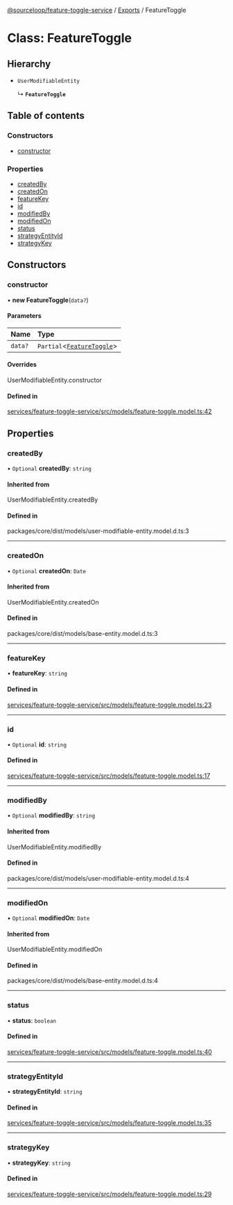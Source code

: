 [@sourceloop/feature-toggle-service](../README.md) / [Exports](../modules.md) / FeatureToggle

# Class: FeatureToggle

## Hierarchy

- `UserModifiableEntity`

  ↳ **`FeatureToggle`**

## Table of contents

### Constructors

- [constructor](FeatureToggle.md#constructor)

### Properties

- [createdBy](FeatureToggle.md#createdby)
- [createdOn](FeatureToggle.md#createdon)
- [featureKey](FeatureToggle.md#featurekey)
- [id](FeatureToggle.md#id)
- [modifiedBy](FeatureToggle.md#modifiedby)
- [modifiedOn](FeatureToggle.md#modifiedon)
- [status](FeatureToggle.md#status)
- [strategyEntityId](FeatureToggle.md#strategyentityid)
- [strategyKey](FeatureToggle.md#strategykey)

## Constructors

### constructor

• **new FeatureToggle**(`data?`)

#### Parameters

| Name | Type |
| :------ | :------ |
| `data?` | `Partial`<[`FeatureToggle`](FeatureToggle.md)\> |

#### Overrides

UserModifiableEntity.constructor

#### Defined in

[services/feature-toggle-service/src/models/feature-toggle.model.ts:42](https://github.com/sourcefuse/loopback4-microservice-catalog/blob/77bb890a2/services/feature-toggle-service/src/models/feature-toggle.model.ts#L42)

## Properties

### createdBy

• `Optional` **createdBy**: `string`

#### Inherited from

UserModifiableEntity.createdBy

#### Defined in

packages/core/dist/models/user-modifiable-entity.model.d.ts:3

___

### createdOn

• `Optional` **createdOn**: `Date`

#### Inherited from

UserModifiableEntity.createdOn

#### Defined in

packages/core/dist/models/base-entity.model.d.ts:3

___

### featureKey

• **featureKey**: `string`

#### Defined in

[services/feature-toggle-service/src/models/feature-toggle.model.ts:23](https://github.com/sourcefuse/loopback4-microservice-catalog/blob/77bb890a2/services/feature-toggle-service/src/models/feature-toggle.model.ts#L23)

___

### id

• `Optional` **id**: `string`

#### Defined in

[services/feature-toggle-service/src/models/feature-toggle.model.ts:17](https://github.com/sourcefuse/loopback4-microservice-catalog/blob/77bb890a2/services/feature-toggle-service/src/models/feature-toggle.model.ts#L17)

___

### modifiedBy

• `Optional` **modifiedBy**: `string`

#### Inherited from

UserModifiableEntity.modifiedBy

#### Defined in

packages/core/dist/models/user-modifiable-entity.model.d.ts:4

___

### modifiedOn

• `Optional` **modifiedOn**: `Date`

#### Inherited from

UserModifiableEntity.modifiedOn

#### Defined in

packages/core/dist/models/base-entity.model.d.ts:4

___

### status

• **status**: `boolean`

#### Defined in

[services/feature-toggle-service/src/models/feature-toggle.model.ts:40](https://github.com/sourcefuse/loopback4-microservice-catalog/blob/77bb890a2/services/feature-toggle-service/src/models/feature-toggle.model.ts#L40)

___

### strategyEntityId

• **strategyEntityId**: `string`

#### Defined in

[services/feature-toggle-service/src/models/feature-toggle.model.ts:35](https://github.com/sourcefuse/loopback4-microservice-catalog/blob/77bb890a2/services/feature-toggle-service/src/models/feature-toggle.model.ts#L35)

___

### strategyKey

• **strategyKey**: `string`

#### Defined in

[services/feature-toggle-service/src/models/feature-toggle.model.ts:29](https://github.com/sourcefuse/loopback4-microservice-catalog/blob/77bb890a2/services/feature-toggle-service/src/models/feature-toggle.model.ts#L29)
